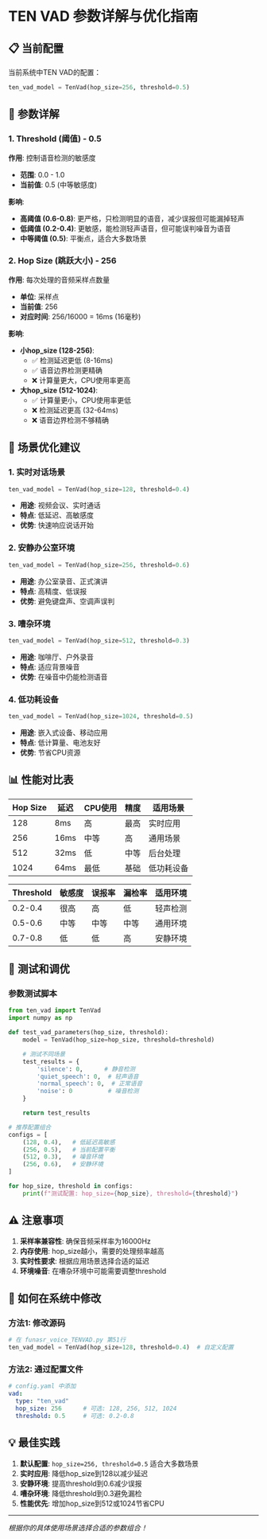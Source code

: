 # TEN VAD 参数详解与优化指南

## 📋 当前配置

当前系统中TEN VAD的配置：
```python
ten_vad_model = TenVad(hop_size=256, threshold=0.5)
```

## 🔧 参数详解

### 1. **Threshold (阈值) - 0.5**
**作用**: 控制语音检测的敏感度
- **范围**: 0.0 - 1.0
- **当前值**: 0.5 (中等敏感度)

**影响**:
- **高阈值 (0.6-0.8)**: 更严格，只检测明显的语音，减少误报但可能漏掉轻声
- **低阈值 (0.2-0.4)**: 更敏感，能检测轻声语音，但可能误判噪音为语音
- **中等阈值 (0.5)**: 平衡点，适合大多数场景

### 2. **Hop Size (跳跃大小) - 256**
**作用**: 每次处理的音频采样点数量
- **单位**: 采样点
- **当前值**: 256
- **对应时间**: 256/16000 = 16ms (16毫秒)

**影响**:
- **小hop_size (128-256)**:
  - ✅ 检测延迟更低 (8-16ms)
  - ✅ 语音边界检测更精确
  - ❌ 计算量更大，CPU使用率更高
- **大hop_size (512-1024)**:
  - ✅ 计算量更小，CPU使用率更低
  - ❌ 检测延迟更高 (32-64ms)
  - ❌ 语音边界检测不够精确

## 🎯 场景优化建议

### 1. **实时对话场景**
```python
ten_vad_model = TenVad(hop_size=128, threshold=0.4)
```
- **用途**: 视频会议、实时通话
- **特点**: 低延迟、高敏感度
- **优势**: 快速响应说话开始

### 2. **安静办公室环境**
```python
ten_vad_model = TenVad(hop_size=256, threshold=0.6)
```
- **用途**: 办公室录音、正式演讲
- **特点**: 高精度、低误报
- **优势**: 避免键盘声、空调声误判

### 3. **嘈杂环境**
```python
ten_vad_model = TenVad(hop_size=512, threshold=0.3)
```
- **用途**: 咖啡厅、户外录音
- **特点**: 适应背景噪音
- **优势**: 在噪音中仍能检测语音

### 4. **低功耗设备**
```python
ten_vad_model = TenVad(hop_size=1024, threshold=0.5)
```
- **用途**: 嵌入式设备、移动应用
- **特点**: 低计算量、电池友好
- **优势**: 节省CPU资源

## 📊 性能对比表

| Hop Size | 延迟 | CPU使用 | 精度 | 适用场景 |
|----------|------|---------|------|----------|
| 128 | 8ms | 高 | 最高 | 实时应用 |
| 256 | 16ms | 中等 | 高 | 通用场景 |
| 512 | 32ms | 低 | 中等 | 后台处理 |
| 1024 | 64ms | 最低 | 基础 | 低功耗设备 |

| Threshold | 敏感度 | 误报率 | 漏检率 | 适用环境 |
|-----------|---------|--------|--------|----------|
| 0.2-0.4 | 很高 | 高 | 低 | 轻声检测 |
| 0.5-0.6 | 中等 | 中等 | 中等 | 通用环境 |
| 0.7-0.8 | 低 | 低 | 高 | 安静环境 |

## 🔬 测试和调优

### 参数测试脚本
```python
from ten_vad import TenVad
import numpy as np

def test_vad_parameters(hop_size, threshold):
    model = TenVad(hop_size=hop_size, threshold=threshold)

    # 测试不同场景
    test_results = {
        'silence': 0,      # 静音检测
        'quiet_speech': 0,  # 轻声语音
        'normal_speech': 0,  # 正常语音
        'noise': 0          # 噪音检测
    }

    return test_results

# 推荐配置组合
configs = [
    (128, 0.4),   # 低延迟高敏感
    (256, 0.5),   # 当前配置平衡
    (512, 0.3),   # 噪音环境
    (256, 0.6),   # 安静环境
]

for hop_size, threshold in configs:
    print(f"测试配置: hop_size={hop_size}, threshold={threshold}")
```

## ⚠️ 注意事项

1. **采样率兼容性**: 确保音频采样率为16000Hz
2. **内存使用**: hop_size越小，需要的处理频率越高
3. **实时性要求**: 根据应用场景选择合适的延迟
4. **环境噪音**: 在嘈杂环境中可能需要调整threshold

## 🚀 如何在系统中修改

### 方法1: 修改源码
```python
# 在 funasr_voice_TENVAD.py 第51行
ten_vad_model = TenVad(hop_size=128, threshold=0.4)  # 自定义配置
```

### 方法2: 通过配置文件
```yaml
# config.yaml 中添加
vad:
  type: "ten_vad"
  hop_size: 256      # 可选: 128, 256, 512, 1024
  threshold: 0.5     # 可选: 0.2-0.8
```

## 💡 最佳实践

1. **默认配置**: `hop_size=256, threshold=0.5` 适合大多数场景
2. **实时应用**: 降低hop_size到128以减少延迟
3. **安静环境**: 提高threshold到0.6减少误报
4. **嘈杂环境**: 降低threshold到0.3避免漏检
5. **性能优先**: 增加hop_size到512或1024节省CPU

---

*根据你的具体使用场景选择合适的参数组合！*